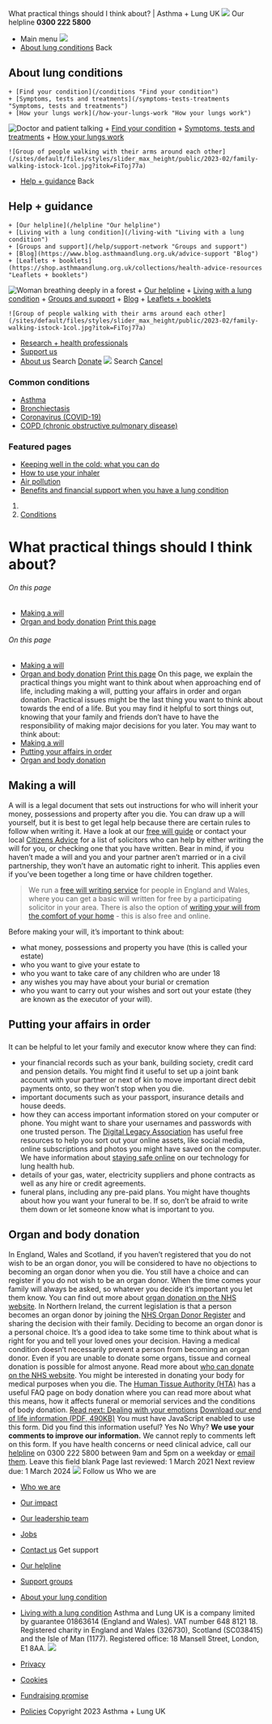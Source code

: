 
What practical things should I think about? | Asthma + Lung UK
 [![](/themes/custom/asthma-lung-uk/images/aluk-logo.png)](/ "Homepage")
 Our helpline **0300 222 5800**
* Main menu
![](/wingsuit/asthma-lung-uk/images/aluk-logo.png)
* [About lung conditions](#about "About lung conditions")
 Back
 
## About lung conditions
	+ [Find your condition](/conditions "Find your condition")
	+ [Symptoms, tests and treatments](/symptoms-tests-treatments "Symptoms, tests and treatments")
	+ [How your lungs work](/how-your-lungs-work "How your lungs work")
![Doctor and patient talking](/sites/default/files/styles/slider_max_height/public/2023-02/119589.jpg?itok=IfMKqhqJ)
	+ [Find your condition](/conditions)
	+ [Symptoms, tests and treatments](/symptoms-tests-treatments)
	+ [How your lungs work](/how-your-lungs-work)
	
	
	![Group of people walking with their arms around each other](/sites/default/files/styles/slider_max_height/public/2023-02/family-walking-istock-1col.jpg?itok=FiToj77a)
* [Help + guidance](#get-support "Help + guidance")
 Back
 
## Help + guidance
	+ [Our helpline](/helpline "Our helpline")
	+ [Living with a lung condition](/living-with "Living with a lung condition")
	+ [Groups and support](/help/support-network "Groups and support")
	+ [Blog](https://www.blog.asthmaandlung.org.uk/advice-support "Blog")
	+ [Leaflets + booklets](https://shop.asthmaandlung.org.uk/collections/health-advice-resources "Leaflets + booklets")
![Woman breathing deeply in a forest](/sites/default/files/styles/slider_max_height/public/2023-02/A%2BLUK%20Generic73.jpg?itok=IY-jWei3)
	+ [Our helpline](/helpline)
	+ [Living with a lung condition](/living-with)
	+ [Groups and support](/help/support-network)
	+ [Blog](https://www.blog.asthmaandlung.org.uk/advice-support)
	+ [Leaflets + booklets](https://shop.asthmaandlung.org.uk/collections/health-advice-resources "Leaflets and booklets about lung conditions")
	
	
	![Group of people walking with their arms around each other](/sites/default/files/styles/slider_max_height/public/2023-02/family-walking-istock-1col.jpg?itok=FiToj77a)
* [Research + health professionals](/research-health-professionals "Research + health professionals")
* [Support us](/support-us "Support us")
* [About us](/about-us "About us")
Search
[Donate](https://action.asthmaandlung.org.uk/page/99720/donate/1?ea_tracking_id=General_WebsiteALUK_Header_Regular "Donate") 
 [![](/themes/custom/asthma-lung-uk/images/aluk-logo.png)](/ "Homepage")
Search
[Cancel](#)
### Common conditions
* [Asthma](/conditions/asthma)
* [Bronchiectasis](/conditions/bronchiectasis)
* [Coronavirus (COVID-19)](/conditions/coronavirus)
* [COPD (chronic obstructive pulmonary disease)](/conditions/copd-chronic-obstructive-pulmonary-disease)
### Featured pages
* [Keeping well in the cold: what you can do](/living-with/cold-weather)
* [How to use your inhaler](/living-with/inhaler-videos)
* [Air pollution](/living-with/air-pollution)
* [Benefits and financial support when you have a lung condition](/living-with/benefits)
1. 
3. [Conditions](/conditions)
# What practical things should I think about?
###### On this page
* [Making a will](#will)
* [Organ and body donation](#organ-donation)
[Print this page](javascript:window.print();) 
###### On this page
* [Making a will](#will)
* [Organ and body donation](#organ-donation)
[Print this page](javascript:window.print();) 
On this page, we explain the practical things you might want to think about when approaching end of life, including making a will, putting your affairs in order and organ donation.
Practical issues might be the last thing you want to think about towards the end of a life. But you may find it helpful to sort things out, knowing that your family and friends don’t have to have the responsibility of making major decisions for you later. You may want to think about:
* [Making a will](#will)
* [Putting your affairs in order](#affairs-in-order)
* [Organ and body donation](#organ-donation)
## Making a will
A will is a legal document that sets out instructions for who will inherit your money, possessions and property after you die. You can draw up a will yourself, but it is best to get legal help because there are certain rules to follow when writing it. Have a look at our [free will guide](https://www.blf.org.uk/legacies/leave-a-gift-in-your-will) or contact your local [Citizens Advice](https://www.citizensadvice.org.uk/) for a list of solicitors who can help by either writing the will for you, or checking one that you have written. Bear in mind, if you haven’t made a will and you and your partner aren’t married or in a civil partnership, they won’t have an automatic right to inherit. This applies even if you’ve been together a long time or have children together.
> We run a [free will writing service](https://www.blf.org.uk/legacies/use-our-free-will-writing-service) for people in England and Wales, where you can get a basic will written for free by a participating solicitor in your area. There is also the option of [writing your will from the comfort of your home](https://farewill.com/partner-blf100) - this is also free and online.
> 
> 
> 
Before making your will, it’s important to think about:
* what money, possessions and property you have (this is called your estate)
* who you want to give your estate to
* who you want to take care of any children who are under 18
* any wishes you may have about your burial or cremation
* who you want to carry out your wishes and sort out your estate (they are known as the executor of your will).
## Putting your affairs in order
### 
It can be helpful to let your family and executor know where they can find:
* your financial records such as your bank, building society, credit card and pension details. You might find it useful to set up a joint bank account with your partner or next of kin to move important direct debit payments onto, so they won’t stop when you die.
* important documents such as your passport, insurance details and house deeds.
* how they can access important information stored on your computer or phone. You might want to share your usernames and passwords with one trusted person. The [Digital Legacy Association](https://digitallegacyassociation.org/resources-2/) has useful free resources to help you sort out your online assets, like social media, online subscriptions and photos you might have saved on the computer. We have information about [staying safe online](https://www.blf.org.uk/technology-for-lung-health/technology-guide/the-importance-of-talking-to-others#staying-safe) on our technology for lung health hub.
* details of your gas, water, electricity suppliers and phone contracts as well as any hire or credit agreements.
* funeral plans, including any pre-paid plans. You might have thoughts about how you want your funeral to be. If so, don’t be afraid to write them down or let someone know what is important to you.
## Organ and body donation
In England, Wales and Scotland, if you haven’t registered that you do not wish to be an organ donor, you will be considered to have no objections to becoming an organ donor when you die.
You still have a choice and can register if you do not wish to be an organ donor. When the time comes your family will always be asked, so whatever you decide it’s important you let them know. You can find out more about [organ donation on the NHS website](https://www.organdonation.nhs.uk/).
In Northern Ireland, the current legislation is that a person becomes an organ donor by joining the [NHS Organ Donor Register](https://www.organdonationni.info/register/online) and sharing the decision with their family.
Deciding to become an organ donor is a personal choice. It’s a good idea to take some time to think about what is right for you and tell your loved ones your decision. Having a medical condition doesn’t necessarily prevent a person from becoming an organ donor. Even if you are unable to donate some organs, tissue and corneal donation is possible for almost anyone. Read more about [who can donate on the NHS website](https://www.organdonation.nhs.uk/helping-you-to-decide/about-organ-donation/who-can-donate/).
You might be interested in donating your body for medical purposes when you die. The [Human Tissue Authority (HTA)](https://www.hta.gov.uk/faqs/body-donation) has a useful FAQ page on body donation where you can read more about what this means, how it affects funeral or memorial services and the conditions of body donation.
[Read next: Dealing with your emotions](/conditions/end-life/emotions-sharing-your-thoughts "Emotions and sharing your thoughts")
[Download our end of life information (PDF, 490KB)](https://www.blf.org.uk/sites/default/files/BK19_End_of_life_V4_PDFdownload.pdf)
You must have JavaScript enabled to use this form.
Did you find this information useful?
Yes
No
Why?
**We use your comments to improve our information.** We cannot reply to comments left on this form. If you have health concerns or need clinical advice, call our [helpline](/helpline) on 0300 222 5800 between 9am and 5pm on a weekday or [email them](/helpline).
Leave this field blank
Page last reviewed: 
1 March 2021
Next review due: 
1 March 2024
 [![](/sites/default/files/2023-01/footer-logo%20%281%29.png)](/ "Homepage")
Follow us
 Who we are
 
* [Who we are](/about-us/who-we-are)
* [Our impact](/about-us/our-impact)
* [Our leadership team](/about-us/our-leadership-team)
* [Jobs](/work-us)
* [Contact us](/about-us/contact-us)
 Get support
 
* [Our helpline](/helpline)
* [Support groups](/help/support-network)
* [About your lung condition](/conditions)
* [Living with a lung condition](/living-with)
Asthma and Lung UK is a company limited by guarantee 01863614 (England and Wales). VAT number 648 8121 18.
Registered charity in England and Wales (326730), Scotland (SC038415) and the Isle of Man (1177). Registered office: 18 Mansell Street, London, E1 8AA.
[![](/sites/default/files/2023-01/reg-logo%20%281%29.png)](https://www.fundraisingregulator.org.uk)
![]()
![]()
* [Privacy](/privacy-policy)
* [Cookies](/cookies-how-we-use-them)
* [Fundraising promise](/fundraising-promise)
* [Policies](/about-us/policies)
 Copyright 2023 Asthma + Lung UK
 
